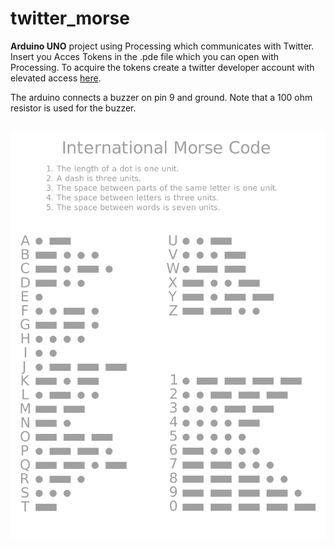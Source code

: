 # twitter_morse
__Arduino UNO__ project using Processing which communicates with Twitter. Insert you Acces Tokens in the .pde file which you can open with Processing. To acquire the tokens create a twitter developer account with elevated access [here](https://developer.twitter.com/en).

The arduino connects a buzzer on pin 9 and ground. Note that a 100 ohm resistor is used for the buzzer.
<br>
<br>

![International Morse Code](./international_morse_code.svg.png)
